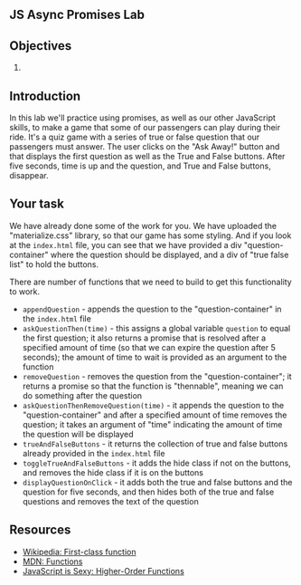 JS Async Promises Lab
---

## Objectives
1.

## Introduction

In this lab we'll practice using promises, as well as our other JavaScript skills, to make a game that some of our passengers can play during their ride.  It's a quiz game with a series of true or false question that our passengers must answer.  The user clicks on the "Ask Away!" button and that displays the first question as well as the True and False buttons.  After five seconds, time is up and the question, and True and False buttons, disappear.   

## Your task

We have already done some of the work for you.  We have uploaded the "materialize.css" library, so that our game has some styling.  And if you look at the `index.html` file, you can see that we have provided a div "question-container" where the question should be displayed, and a div of "true false list" to hold the buttons.  

There are number of functions that we need to build to get this functionality to work.  

+ `appendQuestion` - appends the question to the "question-container" in the `index.html` file
+ `askQuestionThen(time)` - this assigns a global variable `question` to equal the first question; it also returns a promise that is resolved after a specified amount of time (so that we can expire the question after 5 seconds); the amount of time to wait is provided as an argument to the function
+ `removeQuestion` - removes the question from the "question-container"; it returns a promise so that the function is "thennable", meaning we can do something after the question
+ `askQuestionThenRemoveQuestion(time)` - it appends the question to the "question-container" and after a specified amount of time removes the question; it takes an argument of "time" indicating the amount of time the question will be displayed
+ `trueAndFalseButtons` - it returns the collection of true and false buttons already provided in the `index.html` file
+ `toggleTrueAndFalseButtons` - it adds the hide class if not on the buttons, and removes the hide class if it is on the buttons
+ `displayQuestionOnClick`  - it adds both the true and false buttons and the question for five seconds, and then hides both of the true and false questions and removes the text of the question

## Resources

- [Wikipedia: First-class function](https://en.wikipedia.org/wiki/First-class_function)
- [MDN: Functions](https://developer.mozilla.org/en-US/docs/Web/JavaScript/Reference/Functions)
- [JavaScript is Sexy: Higher-Order Functions](http://javascriptissexy.com/tag/higher-order-functions/)
